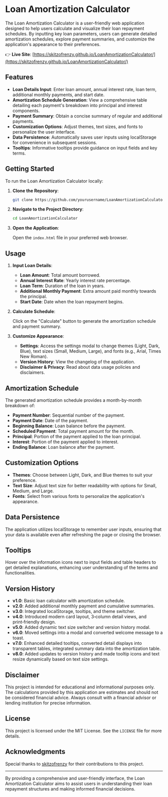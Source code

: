 # Loan Amortization Calculator

The Loan Amortization Calculator is a user-friendly web application designed to help users calculate and visualize their loan repayment schedules. By inputting key loan parameters, users can generate detailed amortization schedules, explore payment summaries, and customize the application's appearance to their preferences.

👉 **Live Site**: [https://skitzofrenzy.github.io/LoanAmortizationCalculator/](https://skitzofrenzy.github.io/LoanAmortizationCalculator/)

## Features

- **Loan Details Input**: Enter loan amount, annual interest rate, loan term, additional monthly payments, and start date.
- **Amortization Schedule Generation**: View a comprehensive table detailing each payment's breakdown into principal and interest components.
- **Payment Summary**: Obtain a concise summary of regular and additional payments.
- **Customization Options**: Adjust themes, text sizes, and fonts to personalize the user interface.
- **Data Persistence**: Automatically saves user inputs using localStorage for convenience in subsequent sessions.
- **Tooltips**: Informative tooltips provide guidance on input fields and key terms.

## Getting Started

To run the Loan Amortization Calculator locally:

1. **Clone the Repository**:

   ```bash
   git clone https://github.com/yourusername/LoanAmortizationCalculator.git
   ```

2. **Navigate to the Project Directory**:

   ```bash
   cd LoanAmortizationCalculator
   ```

3. **Open the Application**:

   Open the `index.html` file in your preferred web browser.

## Usage

1. **Input Loan Details**:

   - **Loan Amount**: Total amount borrowed.
   - **Annual Interest Rate**: Yearly interest rate percentage.
   - **Loan Term**: Duration of the loan in years.
   - **Additional Monthly Payment**: Extra amount paid monthly towards the principal.
   - **Start Date**: Date when the loan repayment begins.

2. **Calculate Schedule**:

   Click on the "Calculate" button to generate the amortization schedule and payment summary.

3. **Customize Appearance**:

   - **Settings**: Access the settings modal to change themes (Light, Dark, Blue), text sizes (Small, Medium, Large), and fonts (e.g., Arial, Times New Roman).
   - **Version History**: View the changelog of the application.
   - **Disclaimer & Privacy**: Read about data usage policies and disclaimers.

## Amortization Schedule

The generated amortization schedule provides a month-by-month breakdown of:

- **Payment Number**: Sequential number of the payment.
- **Payment Date**: Date of the payment.
- **Beginning Balance**: Loan balance before the payment.
- **Scheduled Payment**: Total payment amount for the month.
- **Principal**: Portion of the payment applied to the loan principal.
- **Interest**: Portion of the payment applied to interest.
- **Ending Balance**: Loan balance after the payment.

## Customization Options

- **Themes**: Choose between Light, Dark, and Blue themes to suit your preference.
- **Text Size**: Adjust text size for better readability with options for Small, Medium, and Large.
- **Fonts**: Select from various fonts to personalize the application's appearance.

## Data Persistence

The application utilizes localStorage to remember user inputs, ensuring that your data is available even after refreshing the page or closing the browser.

## Tooltips

Hover over the information icons next to input fields and table headers to get detailed explanations, enhancing user understanding of the terms and functionalities.

## Version History

- **v1.0**: Basic loan calculator with amortization schedule.
- **v2.0**: Added additional monthly payment and cumulative summaries.
- **v3.0**: Integrated localStorage, tooltips, and theme switcher.
- **v4.0**: Introduced modern card layout, 3‑column detail views, and print‑friendly design.
- **v5.0**: Added dynamic text size switcher and version history modal.
- **v6.0**: Moved settings into a modal and converted welcome message to a toast.
- **v7.0**: Enhanced detailed tooltips, converted detail displays into transparent tables, integrated summary data into the amortization table.
- **v8.0**: Added updates to version history and made tooltip icons and text resize dynamically based on text size settings.

## Disclaimer

This project is intended for educational and informational purposes only. The calculations provided by this application are estimates and should not be considered financial advice. Always consult with a financial advisor or lending institution for precise information.

## License

This project is licensed under the MIT License. See the `LICENSE` file for more details.

## Acknowledgments

Special thanks to [skitzofrenzy](https://github.com/skitzofrenzy) for their contributions to this project.

---

By providing a comprehensive and user-friendly interface, the Loan Amortization Calculator aims to assist users in understanding their loan repayment structures and making informed financial decisions.
